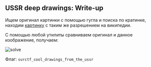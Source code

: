 ## USSR deep drawings: Write-up

Ищем оригинал картинки с помощью гугла и поиска по кратинке, находим [картинку](https://ru.wikipedia.org/wiki/Клином_красным_бей_белых#/media/Файл:Klinom_Krasnym_Bej_Belych.JPG) с таким же разрешением на википедии.

С помощью любой утилиты сравниваем оригинал и данное изображение, получаем:

![solve](solve.jpg)

Флаг: `surctf_cool_drawings_from_the_ussr`
